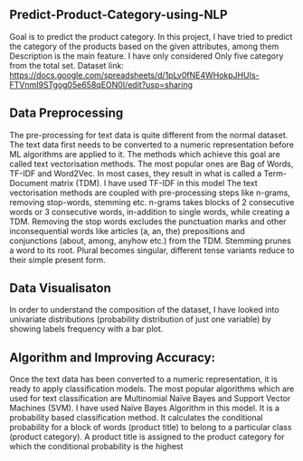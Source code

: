 ## Predict-Product-Category-using-NLP
Goal is to predict the product category.
In this project, I have tried to predict the category of the products based on the given attributes, among them  Description is the main feature.
I have only considered Only five category from the total set.
Dataset link: https://docs.google.com/spreadsheets/d/1pLv0fNE4WHokpJHUIs-FTVnmI9STgog05e658qEON0I/edit?usp=sharing
## Data Preprocessing
The pre-processing for text data is quite different from the normal dataset. The text data first needs to be converted to a numeric representation before ML algorithms are applied to it. The methods which achieve this goal are called text vectorisation methods. The most popular ones are Bag of Words, TF-IDF and Word2Vec. In most cases, they result in what is called a Term-Document matrix (TDM). I have used TF-IDF in this model
The text vectorisation methods are coupled with pre-processing steps like n-grams, removing stop-words, stemming etc. n-grams takes blocks of 2 consecutive words or 3 consecutive words, in-addition to single words, while creating a TDM. Removing the stop words excludes the punctuation marks and other inconsequential words like articles (a, an, the) prepositions and conjunctions (about, among, anyhow etc.) from the TDM. Stemming prunes a word to its root. Plural becomes singular, different tense variants reduce to their simple present form.
## Data Visualisaton
In order to understand the composition of the dataset, I have looked into univariate distributions (probability distribution of just one variable) by showing labels frequency with a bar plot.
## Algorithm and Improving Accuracy:
Once the text data has been converted to a numeric representation, it is ready to apply classification models. The most popular algorithms which are used for text classification are Multinomial Naïve Bayes and Support Vector Machines (SVM).
I have used Naïve Bayes Algorithm in this model. It is a probability based classification method. It calculates the conditional probability for a block of words (product title) to belong to a particular class (product category). A product title is assigned to the product category for which the conditional probability is the highest

